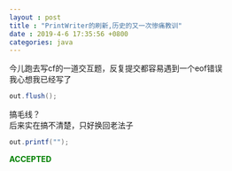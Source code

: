 ```yaml
---
layout : post
title : "PrintWriter的刷新,历史的又一次惨痛教训"
date : 2019-4-6 17:35:56 +0800
categories: java
---
```


今儿跑去写cf的一道交互题，反复提交都容易遇到一个eof错误  
我心想我已经写了
```java
out.flush();
```
搞毛线？  
后来实在搞不清楚，只好换回老法子  
```java
out.printf("");
```
<font color = "GREEN"> <b>ACCEPTED</b> </font>
